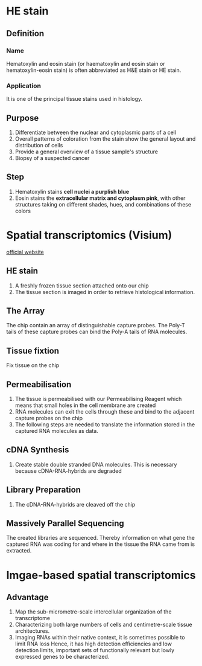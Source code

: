 # HE stain

## Definition
### Name
Hematoxylin and eosin stain (or haematoxylin and eosin stain or hematoxylin-eosin stain) is often abbreviated as H&E stain or HE stain.
### Application
It is one of the principal tissue stains used in histology.

## Purpose
1. Differentiate between the nuclear and cytoplasmic parts of a cell  
3. Overall patterns of coloration from the stain show the general layout and distribution of cells 
4. Provide a general overview of a tissue sample's structure
5. Biopsy of a suspected cancer

## Step
1. Hematoxylin stains **cell nuclei a purplish blue**
2. Eosin stains the **extracellular matrix and cytoplasm pink**, with other structures taking on different shades, hues, and combinations of these colors


# Spatial transcriptomics (Visium)
[official website](https://spatialtranscriptomics.com/workflow/)
## HE stain
1. A freshly frozen tissue section attached onto our chip
2. The tissue section is imaged in order to retrieve histological information.

## The Array
The chip contain an array of distinguishable capture probes. The Poly-T tails of these capture probes can bind the Poly-A tails of RNA molecules.

## Tissue fixtion
Fix tissue on the chip

## Permeabilisation
1. The tissue is permeabilised with our Permeabilising Reagent which means that small holes in the cell membrane are created
2. RNA molecules can exit the cells through these and bind to the adjacent capture probes on the chip
3. The following steps are needed to translate the information stored in the captured RNA molecules as data.

## cDNA Synthesis
1. Create stable double stranded DNA molecules. This is necessary because cDNA-RNA-hybrids are degraded

## Library Preparation
1. The cDNA-RNA-hybrids are cleaved off the chip

## Massively Parallel Sequencing
The created libraries are sequenced. Thereby information on what gene the captured RNA was coding for and where in the tissue the RNA came from is extracted. 

# Imgae-based spatial transcriptomics

## Advantage
1. Map the sub-micrometre-scale intercellular organization of the transcriptome 
2. Characterizing both large numbers of cells and centimetre-scale tissue architectures. 
3. Imaging RNAs within their native context, it is sometimes possible to limit RNA loss
Hence, it has high detection efficiencies and low detection limits, important sets of functionally relevant but lowly expressed genes to be characterized. 
